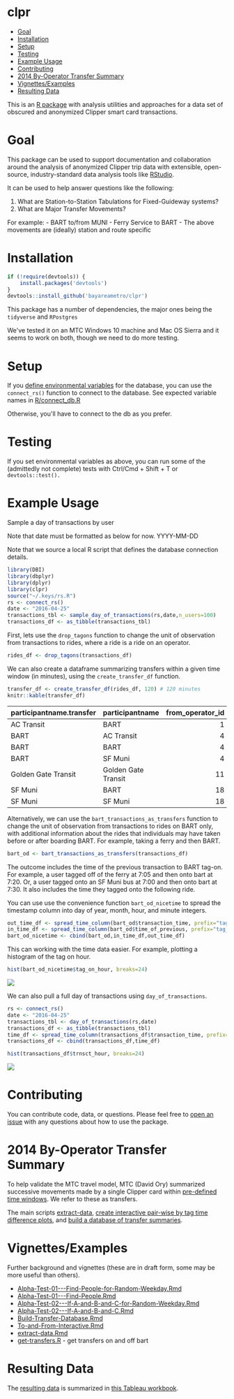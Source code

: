 clpr
================

-   [Goal](#goal)
-   [Installation](#installation)
-   [Setup](#setup)
-   [Testing](#testing)
-   [Example Usage](#example-usage)
-   [Contributing](#contributing)
-   [2014 By-Operator Transfer Summary](#by-operator-transfer-summary)
-   [Vignettes/Examples](#vignettesexamples)
-   [Resulting Data](#resulting-data)

This is an [R package](http://kbroman.org/pkg_primer/) with analysis utilities and approaches for a data set of obscured and anonymized Clipper smart card transactions.

Goal
====

This package can be used to support documentation and collaboration around the analysis of anonymized Clipper trip data with extensible, open-source, industry-standard data analysis tools like [RStudio](https://en.wikipedia.org/wiki/RStudio).

It can be used to help answer questions like the following:

1.  What are Station-to-Station Tabulations for Fixed-Guideway systems?
2.  What are Major Transfer Movements?

For example: - BART to/from MUNI - Ferry Service to BART - The above movements are (ideally) station and route specific

Installation
============

``` r
if (!require(devtools)) {
    install.packages('devtools')
}
devtools::install_github('bayareametro/clpr')
```

This package has a number of dependencies, the major ones being the `tidyverse` and `RPostgres`

We've tested it on an MTC Windows 10 machine and Mac OS Sierra and it seems to work on both, though we need to do more testing.

Setup
=====

If you [define environmental variables](https://stat.ethz.ch/R-manual/R-devel/library/base/html/Sys.setenv.html) for the database, you can use the `connect_rs()` function to connect to the database. See expected variable names in [R/connect\_db.R](R/connect_db.R)

Otherwise, you'll have to connect to the db as you prefer.

Testing
=======

If you set environmental variables as above, you can run some of the (admittedly not complete) tests with Ctrl/Cmd + Shift + T or `devtools::test().`

Example Usage
=============

Sample a day of transactions by user

Note that date must be formatted as below for now. YYYY-MM-DD

Note that we source a local R script that defines the database connection details.

``` r
library(DBI)
library(dbplyr)
library(dplyr)
library(clpr)
source("~/.keys/rs.R")
rs <- connect_rs()
date <- "2016-04-25"
transactions_tbl <- sample_day_of_transactions(rs,date,n_users=100)
transactions_df <- as_tibble(transactions_tbl)
```

First, lets use the `drop_tagons` function to change the unit of observation from transactions to rides, where a ride is a ride on an operator.

``` r
rides_df <- drop_tagons(transactions_df)
```

We can also create a dataframe summarizing transfers within a given time window (in minutes), using the `create_transfer_df` function.

``` r
transfer_df <- create_transfer_df(rides_df, 120) # 120 minutes
knitr::kable(transfer_df)
```

| participantname.transfer | participantname     |  from\_operator\_id|  to\_operator\_id|  num\_transfers|  num\_discounted|  transfer\_revenue|
|:-------------------------|:--------------------|-------------------:|-----------------:|---------------:|----------------:|------------------:|
| AC Transit               | BART                |                   1|                 4|               0|                0|                0.0|
| BART                     | AC Transit          |                   4|                 1|               0|                0|                0.0|
| BART                     | BART                |                   4|                 4|               1|                0|                3.2|
| BART                     | SF Muni             |                   4|                18|               0|                0|                0.0|
| Golden Gate Transit      | Golden Gate Transit |                  11|                11|               1|                1|                6.2|
| SF Muni                  | BART                |                  18|                 4|               0|                0|                0.0|
| SF Muni                  | SF Muni             |                  18|                18|               0|                0|                0.0|

Alternatively, we can use the `bart_transactions_as_transfers` function to change the unit of observation from transactions to rides on BART only, with additional information about the rides that individuals may have taken before or after boarding BART. For example, taking a ferry and then BART.

``` r
bart_od <- bart_transactions_as_transfers(transactions_df)
```

The outcome includes the time of the previous transaction to BART tag-on. For example, a user tagged off of the ferry at 7:05 and then onto bart at 7:20. Or, a user tagged onto an SF Muni bus at 7:00 and then onto bart at 7:30. It also includes the time they tagged onto the following ride.

You can use use the convenience function `bart_od_nicetime` to spread the timestamp column into day of year, month, hour, and minute integers.

``` r
out_time_df <- spread_time_column(bart_od$transaction_time, prefix="tag_out_")
in_time_df <- spread_time_column(bart_od$time_of_previous, prefix="tag_on_")
bart_od_nicetime <- cbind(bart_od,in_time_df,out_time_df)
```

This can working with the time data easier. For example, plotting a histogram of the tag on hour.

``` r
hist(bart_od_nicetime$tag_on_hour, breaks=24)
```

![](readme_files/figure-markdown_github/unnamed-chunk-6-1.png)

We can also pull a full day of transactions using `day_of_transactions`.

``` r
rs <- connect_rs()
date <- "2016-04-25"
transactions_tbl <- day_of_transactions(rs,date)
transactions_df <- as_tibble(transactions_tbl)
time_df <- spread_time_column(transactions_df$transaction_time, prefix="trnsct_")
transactions_df <- cbind(transactions_df,time_df)
```

``` r
hist(transactions_df$trnsct_hour, breaks=24)
```

![](readme_files/figure-markdown_github/unnamed-chunk-8-1.png)

Contributing
============

You can contribute code, data, or questions. Please feel free to [open an issue](https://github.com/BayAreaMetro/clpr/issues) with any questions about how to use the package.

2014 By-Operator Transfer Summary
=================================

To help validate the MTC travel model, MTC (David Ory) summarized successive movements made by a single Clipper card within [pre-defined time windows](data-raw/transfer_rules_database.csv). We refer to these as transfers.

The main scripts [extract-data](vignettes/extract-data.Rmd), [create interactive pair-wise by tag time difference plots](vignettes/To-and-From-Interactive.Rmd), and [build a database of transfer summaries](vignettes/Build-Transfer-Database.Rmd).

Vignettes/Examples
==================

Further background and vignettes (these are in draft form, some may be more useful than others).

-   [Alpha-Test-01---Find-People-for-Random-Weekday.Rmd](vignettes/AlphaTest01---Find-People-for-Random-Weekday.Rmd)
-   [Alpha-Test-01---Find-People.Rmd](vignettes/Alpha-Test-01---Find-People.Rmd)
-   [Alpha-Test-02---If-A-and-B-and-C-for-Random-Weekday.Rmd](vignettes/Alpha-Test-02---If-A-and-B-and-C-for-Random-Weekday.Rmd)
-   [Alpha-Test-02---If-A-and-B-and-C.Rmd](vignettes/Alpha-Test-02---If-A-and-B-and-C.Rmd)
-   [Build-Transfer-Database.Rmd](vignettes/Build-Transfer-Database.Rmd)
-   [To-and-From-Interactive.Rmd](vignettes/To-and-From-Interactive.Rmd)
-   [extract-data.Rmd](vignettes/extract-data.Rmd)
-   [get-transfers.R](vignettes/extract-data.Rmd) - get transfers on and off bart

Resulting Data
==============

The [resulting data](data-raw/Transfers%20by%20day%20by%20agency%20pair.csv) is summarized in [this Tableau workbook](data-raw/Clipper%20Transfers.twb).
